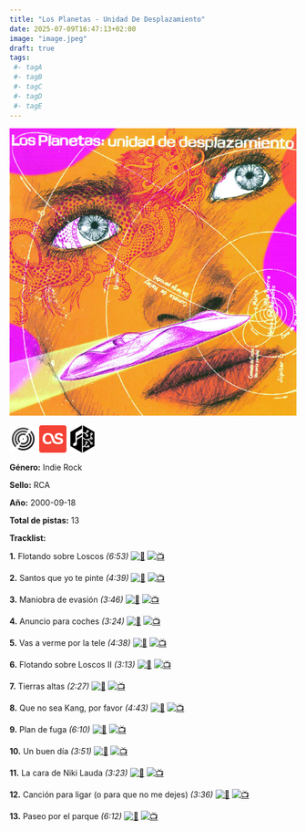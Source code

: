 ```yaml
---
title: "Los Planetas - Unidad De Desplazamiento"
date: 2025-07-09T16:47:13+02:00
image: "image.jpeg"
draft: true
tags:
 #- tagA
 #- tagB
 #- tagC
 #- tagD
 #- tagE
---
```

![cover](image.jpeg (Los Planetas - Unidad de desplazamiento))
 
[![discogs](../links/svg/discogs.png (discogs))](https://www.discogs.com/release/2593572)
[![lastfm](../links/svg/lastfm.png (lastfm))](https://www.last.fm/music/Los+Planetas/Unidad+De+Desplazamiento)
[![musicbrainz](../links/svg/musicbrainz.png (musicbrainz))](https://musicbrainz.org/release/f63f37c5-81f9-426f-b8c2-daff8c835e65)
 
<!-- [![bandcamp](../links/svg/bandcamp.png (bandcamp))](bandcamp_not_in_db) -->
<!-- [![spotify](../links/svg/spotify.png (spotify))](spotify_not_in_db) -->
<!-- [![wikipedia](../links/svg/wikipedia.png (wikipedia))](wikipedia_not_in_db) -->
<!-- [![youtube](../links/svg/youtube.png (youtube))](youtube_not_in_db) -->
 

**Género:** Indie Rock

**Sello:** RCA

**Año:** 2000-09-18

**Total de pistas:** 13


**Tracklist:**

**1.** Flotando sobre Loscos *(6:53)* [![🎵](../links/svg/spotify_mini.png)](https://open.spotify.com/track/3Abkm8dYKXgw0l3P62Em0W) [![📺](../links/svg/youtube_mini.png)](https://www.youtube.com/watch?v=w7RGSUpg90o)

**2.** Santos que yo te pinte *(4:39)* [![🎵](../links/svg/spotify_mini.png)](https://open.spotify.com/track/1L4irrN3TGmOHS65WM1g4W) [![📺](../links/svg/youtube_mini.png)](https://www.youtube.com/watch?v=dynuwGq-KPI)

**3.** Maniobra de evasión *(3:46)* [![🎵](../links/svg/spotify_mini.png)](https://open.spotify.com/track/2H29pnfdP4ia44DOOmnzD2) [![📺](../links/svg/youtube_mini.png)](https://www.youtube.com/watch?v=fkO01uAGruI)

**4.** Anuncio para coches *(3:24)* [![🎵](../links/svg/spotify_mini.png)](https://open.spotify.com/track/5hIV9zxW4rNVxdbZN5Z9tX) [![📺](../links/svg/youtube_mini.png)](https://www.youtube.com/watch?v=Fq9aDerijqE)

**5.** Vas a verme por la tele *(4:38)* [![🎵](../links/svg/spotify_mini.png)](https://open.spotify.com/track/2vQEd7iqO8e8LKajqcHXkH) [![📺](../links/svg/youtube_mini.png)](https://www.youtube.com/watch?v=3ltVPqE2jos)

**6.** Flotando sobre Loscos II *(3:13)* [![🎵](../links/svg/spotify_mini.png)](https://open.spotify.com/track/4SSEjQhons40TmNbm0n9Zn) [![📺](../links/svg/youtube_mini.png)](https://www.youtube.com/watch?v=HqKNM3fxQoU)

**7.** Tierras altas *(2:27)* [![🎵](../links/svg/spotify_mini.png)](https://open.spotify.com/track/1ZbrAvUzaqEV8PVeUS8rJb) [![📺](../links/svg/youtube_mini.png)](https://www.youtube.com/watch?v=ODTvMD6syLs)

**8.** Que no sea Kang, por favor *(4:43)* [![🎵](../links/svg/spotify_mini.png)](https://open.spotify.com/track/41OGvdfzThkNxQVUkkWgq9) [![📺](../links/svg/youtube_mini.png)](https://www.youtube.com/watch?v=Ec_QQpYoUaw)

**9.** Plan de fuga *(6:10)* [![🎵](../links/svg/spotify_mini.png)](https://open.spotify.com/track/3CTAQnKwTf3NccPQHUpNND) [![📺](../links/svg/youtube_mini.png)](https://www.youtube.com/watch?v=wu4nFGggSRE)

**10.** Un buen día *(3:51)* [![🎵](../links/svg/spotify_mini.png)](https://open.spotify.com/track/53AdGgVPCP8P4CutTFKJ1V) [![📺](../links/svg/youtube_mini.png)](https://www.youtube.com/watch?v=K7QRVnpd4hc)

**11.** La cara de Niki Lauda *(3:23)* [![🎵](../links/svg/spotify_mini.png)](https://open.spotify.com/track/4YKlrNJtlIaCJPdwx5SvPM) [![📺](../links/svg/youtube_mini.png)](https://www.youtube.com/watch?v=maL2NCfzSNY)

**12.** Canción para ligar (o para que no me dejes) *(3:36)* [![🎵](../links/svg/spotify_mini.png)](https://open.spotify.com/track/4DHPjDlucK8qbTqqkELWnF) [![📺](../links/svg/youtube_mini.png)](https://www.youtube.com/watch?v=ulKEJ7J6l5k)

**13.** Paseo por el parque *(6:12)* [![🎵](../links/svg/spotify_mini.png)](https://open.spotify.com/track/6MMtbHurQNFdEETfUzcBbE) [![📺](../links/svg/youtube_mini.png)](https://www.youtube.com/watch?v=pjI55Wnh4P8)

